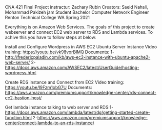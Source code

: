 CNA 421 Final Project
instractur: Zachary Rubin
Creators: Saeid Nahali, Mohammad Pakizeh jam
Student Bachelor Computer Network Engineer
Renton Technical College WA
Spring 2021


Everything is on Amazon Web Services.
The goals of this project to create webserver and connect EC2 web server to RDS and Lambda services.
To achive this you have to follow steps at below:



Install and Configure Wordpress in AWS EC2 Ubuntu Server Instance
Video training:
https://youtu.be/vk98vorBlMQ
Documents:
1-http://fredericpaladin.com/kb/aws-ec2-instance-with-ubuntu-apache2-web-server/
2-https://docs.aws.amazon.com/AWSEC2/latest/UserGuide/hosting-wordpress.html

Create RDS instance and Connect from EC2
Video training:
https://youtu.be/I9Fzm1obG7U
Documents:
https://aws.amazon.com/premiumsupport/knowledge-center/rds-connect-ec2-bastion-host/

Get lambda instance talking to web server and RDS
1-https://docs.aws.amazon.com/lambda/latest/dg/getting-started-create-function.html
2-https://aws.amazon.com/premiumsupport/knowledge-center/connect-lambda-to-an-rds-instance/
